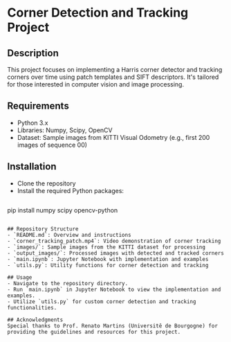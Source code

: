 # Corner Detection and Tracking Project

## Description
This project focuses on implementing a Harris corner detector and tracking corners over time using patch templates and SIFT descriptors. It's tailored for those interested in computer vision and image processing.

## Requirements
- Python 3.x
- Libraries: Numpy, Scipy, OpenCV
- Dataset: Sample images from KITTI Visual Odometry (e.g., first 200 images of sequence 00)

## Installation
- Clone the repository
- Install the required Python packages:
  ```bash
pip install numpy scipy opencv-python
```

## Repository Structure
- `README.md`: Overview and instructions
- `corner_tracking_patch.mp4`: Video demonstration of corner tracking
- `images/`: Sample images from the KITTI dataset for processing
- `output_images/`: Processed images with detected and tracked corners
- `main.ipynb`: Jupyter Notebook with implementation and examples
- `utils.py`: Utility functions for corner detection and tracking

## Usage
- Navigate to the repository directory.
- Run `main.ipynb` in Jupyter Notebook to view the implementation and examples.
- Utilize `utils.py` for custom corner detection and tracking functionalities.

## Acknowledgments
Special thanks to Prof. Renato Martins (Universitê de Bourgogne) for providing the guidelines and resources for this project.